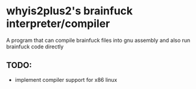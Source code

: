 # whyis2plus2's brainfuck interpreter/compiler
A program that can compile brainfuck files into gnu assembly and also run brainfuck code directly

## TODO:
- implement compiler support for x86 linux
